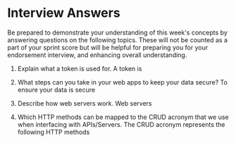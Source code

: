# Interview Answers
Be prepared to demonstrate your understanding of this week's concepts by answering questions on the following topics. These will not be counted as a part of your sprint score but will be helpful for preparing you for your endorsement interview, and enhancing overall understanding.


1. Explain what a token is used for.
    A token is

2. What steps can you take in your web apps to keep your data secure?
    To ensure your data is secure

3. Describe how web servers work.
    Web servers

4. Which HTTP methods can be mapped to the CRUD acronym that we use when interfacing with APIs/Servers.
    The CRUD acronym represents the following HTTP methods